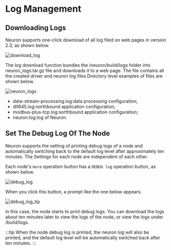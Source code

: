 # Log Management

## Downloading Logs

Neuron supports one-click download of all log filed on web pages in version 2.3, as shown below.

![download_log](./assets/download_log.png)

The log download function bundles the /neuron/build/logs folder into neuron_logs.tar.gz file and downloads it to a web page. The file contains all the created driver and neuron log files.Directory level examples of files are shown below.

![neuron_logs](./assets/neuron_logs.png)

* data-stream-processing.log:data processing configuration;
* dlt645.log:northbound application configuration;
* modbus-plus-tcp.log:sorthbound application configuration;
* neuron.log:log of Neuron.

## Set The Debug Log Of The Node

Neuron supports the setting of printing debug logs of a node and automatically switching back to the default log level after approximately ten minutes. The Settings for each node are independent of each other.

Each node's `more` operation button has a `DEBUG log` operation button, as shown below.

![debug_log](./assets/debug_log.png)

When you click this button, a prompt like the one below appears.

![debug_log_tip](./assets/debug_log_tip.png)

In this case, the node starts to print debug logs. You can download the logs about ten minutes later to view the logs of the node, or view the logs under /build/logs.

:::tip
When the node debug log is printed, the neuron log will also be printed, and the default log level will be automatically switched back after ten minutes.
:::